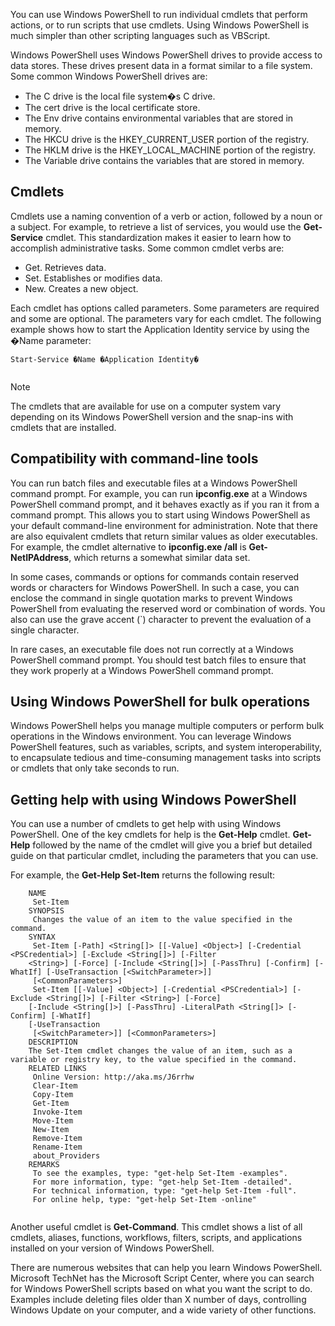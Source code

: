You can use Windows PowerShell to run individual cmdlets that perform actions, or to run scripts that use cmdlets. Using Windows PowerShell is much simpler than other scripting languages such as VBScript.

Windows PowerShell uses Windows PowerShell drives to provide access to data stores. These drives present data in a format similar to a file system. Some common Windows PowerShell drives are:

 -  The C drive is the local file system�s C drive.
 -  The cert drive is the local certificate store.
 -  The Env drive contains environmental variables that are stored in memory.
 -  The HKCU drive is the HKEY\_CURRENT\_USER portion of the registry.
 -  The HKLM drive is the HKEY\_LOCAL\_MACHINE portion of the registry.
 -  The Variable drive contains the variables that are stored in memory.

## Cmdlets

Cmdlets use a naming convention of a verb or action, followed by a noun or a subject. For example, to retrieve a list of services, you would use the **Get-Service** cmdlet. This standardization makes it easier to learn how to accomplish administrative tasks. Some common cmdlet verbs are:

 -  Get. Retrieves data.
 -  Set. Establishes or modifies data.
 -  New. Creates a new object.

Each cmdlet has options called parameters. Some parameters are required and some are optional. The parameters vary for each cmdlet. The following example shows how to start the Application Identity service by using the �Name parameter:

```
Start-Service �Name �Application Identity�


```

> [!NOTE]
> The cmdlets that are available for use on a computer system vary depending on its Windows PowerShell version and the snap-ins with cmdlets that are installed.

## Compatibility with command-line tools

You can run batch files and executable files at a Windows PowerShell command prompt. For example, you can run **ipconfig.exe** at a Windows PowerShell command prompt, and it behaves exactly as if you ran it from a command prompt. This allows you to start using Windows PowerShell as your default command-line environment for administration. Note that there are also equivalent cmdlets that return similar values as older executables. For example, the cmdlet alternative to **ipconfig.exe /all** is **Get-NetIPAddress**, which returns a somewhat similar data set.

In some cases, commands or options for commands contain reserved words or characters for Windows PowerShell. In such a case, you can enclose the command in single quotation marks to prevent Windows PowerShell from evaluating the reserved word or combination of words. You also can use the grave accent (\`) character to prevent the evaluation of a single character.

In rare cases, an executable file does not run correctly at a Windows PowerShell command prompt. You should test batch files to ensure that they work properly at a Windows PowerShell command prompt.

## Using Windows PowerShell for bulk operations

Windows PowerShell helps you manage multiple computers or perform bulk operations in the Windows environment. You can leverage Windows PowerShell features, such as variables, scripts, and system interoperability, to encapsulate tedious and time-consuming management tasks into scripts or cmdlets that only take seconds to run.

## Getting help with using Windows PowerShell

You can use a number of cmdlets to get help with using Windows PowerShell. One of the key cmdlets for help is the **Get-Help** cmdlet. **Get-Help** followed by the name of the cmdlet will give you a brief but detailed guide on that particular cmdlet, including the parameters that you can use.

For example, the **Get-Help Set-Item** returns the following result:

```
    NAME
     Set-Item  
    SYNOPSIS
     Changes the value of an item to the value specified in the command.   
    SYNTAX
     Set-Item [-Path] <String[]> [[-Value] <Object>] [-Credential <PSCredential>] [-Exclude <String[]>] [-Filter 
    <String>] [-Force] [-Include <String[]>] [-PassThru] [-Confirm] [-WhatIf] [-UseTransaction [<SwitchParameter>]] 
     [<CommonParameters>]
     Set-Item [[-Value] <Object>] [-Credential <PSCredential>] [-Exclude <String[]>] [-Filter <String>] [-Force] 
    [-Include <String[]>] [-PassThru] -LiteralPath <String[]> [-Confirm] [-WhatIf] 
    [-UseTransaction 
     [<SwitchParameter>]] [<CommonParameters>]
    DESCRIPTION
    The Set-Item cmdlet changes the value of an item, such as a variable or registry key, to the value specified in the command.  
    RELATED LINKS
     Online Version: http://aka.ms/J6rrhw
     Clear-Item 
     Copy-Item 
     Get-Item 
     Invoke-Item 
     Move-Item 
     New-Item 
     Remove-Item 
     Rename-Item 
     about_Providers 
    REMARKS
     To see the examples, type: "get-help Set-Item -examples".
     For more information, type: "get-help Set-Item -detailed".
     For technical information, type: "get-help Set-Item -full".
     For online help, type: "get-help Set-Item -online"


```

Another useful cmdlet is **Get-Command**. This cmdlet shows a list of all cmdlets, aliases, functions, workflows, filters, scripts, and applications installed on your version of Windows PowerShell.

There are numerous websites that can help you learn Windows PowerShell. Microsoft TechNet has the Microsoft Script Center, where you can search for Windows PowerShell scripts based on what you want the script to do. Examples include deleting files older than X number of days, controlling Windows Update on your computer, and a wide variety of other functions.

